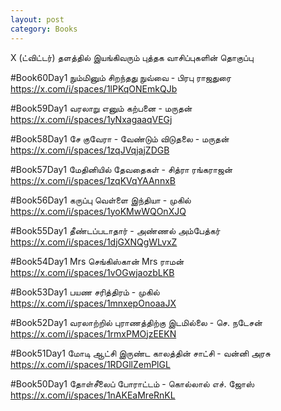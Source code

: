 ```yaml
---
layout: post
category: Books
---
```


X (ட்விட்டர்) தளத்தில் இயங்கிவரும் புத்தக வாசிப்புகளின் தொகுப்பு

#Book60Day1
நும்மினும் சிறந்தது நுவ்வை - பிரபு ராஜதுரை 
https://x.com/i/spaces/1lPKqONEmkQJb

#Book59Day1
வரலாறு எனும் கற்பனை - மருதன்
https://x.com/i/spaces/1yNxagaaqVEGj

#Book58Day1
சே குவேரா - வேண்டும் விடுதலை - மருதன்
https://x.com/i/spaces/1zqJVqjajZDGB

#Book57Day1
மேதினியில் தேவதைகள் - சித்ரா ரங்கராஜன்
https://x.com/i/spaces/1zqKVqYAAnnxB

#Book56Day1
கருப்பு வெள்ளை இந்தியா - முகில்
https://x.com/i/spaces/1yoKMwWQOnXJQ

#Book55Day1
தீண்டப்படாதார் - அண்ணல் அம்பேத்கர் 
https://x.com/i/spaces/1djGXNQgWLvxZ

#Book54Day1
Mrs செங்கிஸ்கான் Mrs ராமன்
https://x.com/i/spaces/1vOGwjaozbLKB

#Book53Day1
பயண சரித்திரம் - முகில்
https://x.com/i/spaces/1mnxepOnoaaJX

#Book52Day1
வரலாற்றில் புராணத்திற்கு இடமில்லை - செ. நடேசன்
https://x.com/i/spaces/1rmxPMOjzEEKN

#Book51Day1
மோடி ஆட்சி இருண்ட காலத்தின் சாட்சி - வன்னி அரசு
https://x.com/i/spaces/1RDGllZemPlGL

#Book50Day1
தோள்சீலைப் போராட்டம் - கொல்லால் எச். ஜோஸ்
https://x.com/i/spaces/1nAKEaMreRnKL
